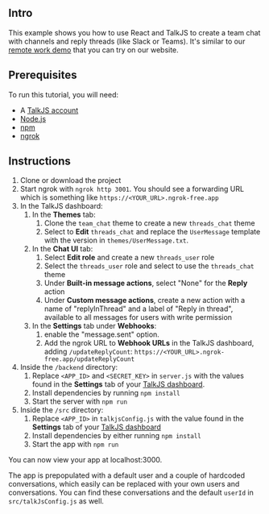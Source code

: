 ## Intro

This example shows you how to use React and TalkJS to create a team chat with channels and reply threads (like Slack or Teams). It's similar to our [remote work demo](https://talkjs.com/demo/team-chat/) that you can try on our website.

<!-- See our [How to add reply threads to your TalkJS team chat]() tutorial for more details. -->

## Prerequisites

To run this tutorial, you will need:

- A [TalkJS account](https://talkjs.com/dashboard/login)
- [Node.js](https://nodejs.org/en)
- [npm](https://www.npmjs.com/)
- [ngrok](https://ngrok.com/)

## Instructions

1. Clone or download the project
1. Start ngrok with `ngrok http 3001`. You should see a forwarding URL which is something like `https://<YOUR_URL>.ngrok-free.app`
1. In the TalkJS dashboard:
   1. In the **Themes** tab:
      1. Clone the `team_chat` theme to create a new `threads_chat` theme
      1. Select to **Edit** `threads_chat` and replace the `UserMessage` template with the version in `themes/UserMessage.txt`.
   1. In the **Chat UI** tab:
      1. Select **Edit role** and create a new `threads_user` role
      1. Select the `threads_user` role and select to use the `threads_chat` theme
      1. Under **Built-in message actions**, select "None" for the **Reply** action
      1. Under **Custom message actions**, create a new action with a name of "replyInThread" and a label of "Reply in thread", available to all messages for users with write permission
   1. In the **Settings** tab under **Webhooks**:
      1. enable the "message.sent" option.
      1. Add the ngrok URL to **Webhook URLs** in the TalkJS dashboard, adding `/updateReplyCount`: `https://<YOUR_URL>.ngrok-free.app/updateReplyCount`
1. Inside the `/backend` directory:
   1. Replace `<APP_ID>` and `<SECRET_KEY>` in `server.js` with the values found in the **Settings** tab of your [TalkJS dashboard](https://talkjs.com/dashboard/login).
   1. Install dependencies by running `npm install`
   1. Start the server with `npm run`
1. Inside the `/src` directory:
   1. Replace `<APP_ID>` in `talkjsConfig.js` with the value found in the **Settings** tab of your [TalkJS dashboard](https://talkjs.com/dashboard/login)
   1. Install dependencies by either running `npm install`
   1. Start the app with `npm run`

You can now view your app at localhost:3000.

The app is prepopulated with a default user and a couple of hardcoded conversations, which easily can be replaced with your own users and conversations. You can find these conversations and the default `userId` in `src/talkJsConfig.js` as well.
